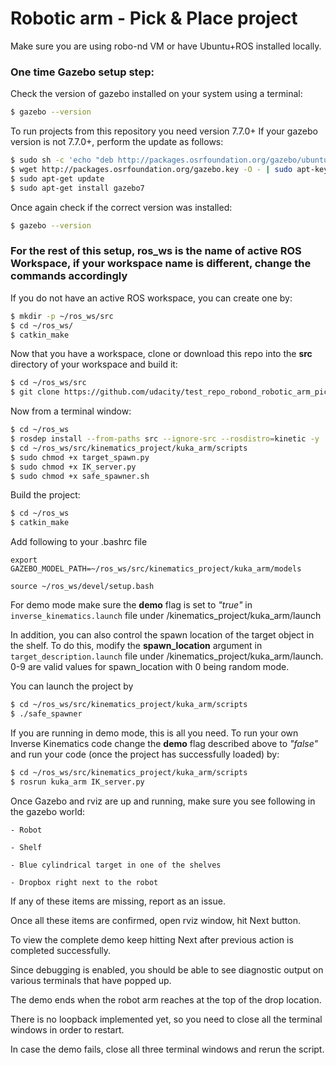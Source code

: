 # Robotic arm - Pick & Place project

Make sure you are using robo-nd VM or have Ubuntu+ROS installed locally.

### One time Gazebo setup step:
Check the version of gazebo installed on your system using a terminal:
```sh
$ gazebo --version
```
To run projects from this repository you need version 7.7.0+
If your gazebo version is not 7.7.0+, perform the update as follows:
```sh
$ sudo sh -c 'echo "deb http://packages.osrfoundation.org/gazebo/ubuntu-stable `lsb_release -cs` main" > /etc/apt/sources.list.d/gazebo-stable.list'
$ wget http://packages.osrfoundation.org/gazebo.key -O - | sudo apt-key add -
$ sudo apt-get update
$ sudo apt-get install gazebo7
```

Once again check if the correct version was installed:
```sh
$ gazebo --version
```
### For the rest of this setup, ros_ws is the name of active ROS Workspace, if your workspace name is different, change the commands accordingly

If you do not have an active ROS workspace, you can create one by:
```sh
$ mkdir -p ~/ros_ws/src
$ cd ~/ros_ws/
$ catkin_make
```

Now that you have a workspace, clone or download this repo into the **src** directory of your workspace and build it:
```sh
$ cd ~/ros_ws/src
$ git clone https://github.com/udacity/test_repo_robond_robotic_arm_pick_and_place.git
```

Now from a terminal window:

```sh
$ cd ~/ros_ws
$ rosdep install --from-paths src --ignore-src --rosdistro=kinetic -y
$ cd ~/ros_ws/src/kinematics_project/kuka_arm/scripts
$ sudo chmod +x target_spawn.py
$ sudo chmod +x IK_server.py
$ sudo chmod +x safe_spawner.sh
```
Build the project:
```sh
$ cd ~/ros_ws
$ catkin_make
```

Add following to your .bashrc file
```
export GAZEBO_MODEL_PATH=~/ros_ws/src/kinematics_project/kuka_arm/models

source ~/ros_ws/devel/setup.bash
```

For demo mode make sure the **demo** flag is set to _"true"_ in `inverse_kinematics.launch` file under /kinematics_project/kuka_arm/launch

In addition, you can also control the spawn location of the target object in the shelf. To do this, modify the **spawn_location** argument in `target_description.launch` file under /kinematics_project/kuka_arm/launch. 0-9 are valid values for spawn_location with 0 being random mode.

You can launch the project by
```sh
$ cd ~/ros_ws/src/kinematics_project/kuka_arm/scripts
$ ./safe_spawner
```

If you are running in demo mode, this is all you need. To run your own Inverse Kinematics code change the **demo** flag described above to _"false"_ and run your code (once the project has successfully loaded) by:
```sh
$ cd ~/ros_ws/src/kinematics_project/kuka_arm/scripts
$ rosrun kuka_arm IK_server.py
```
Once Gazebo and rviz are up and running, make sure you see following in the gazebo world:

	- Robot
	
	- Shelf
	
	- Blue cylindrical target in one of the shelves
	
	- Dropbox right next to the robot
	

If any of these items are missing, report as an issue.

Once all these items are confirmed, open rviz window, hit Next button.

To view the complete demo keep hitting Next after previous action is completed successfully. 

Since debugging is enabled, you should be able to see diagnostic output on various terminals that have popped up.

The demo ends when the robot arm reaches at the top of the drop location. 

There is no loopback implemented yet, so you need to close all the terminal windows in order to restart.

In case the demo fails, close all three terminal windows and rerun the script.

